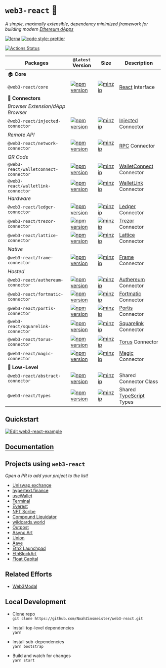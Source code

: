 # `web3-react` 🧰

_A simple, maximally extensible, dependency minimized framework for building modern [Ethereum dApps](https://ethereum.org/beginners/)_

[![lerna](https://img.shields.io/badge/maintained%20with-lerna-cc00ff.svg)](https://lerna.js.org/)
[![code style: prettier](https://img.shields.io/badge/code_style-prettier-ff69b4.svg?style=flat-square)](https://github.com/prettier/prettier)

[![Actions Status](https://github.com/NoahZinsmeister/web3-react/workflows/CI/badge.svg)](https://github.com/NoahZinsmeister/web3-react/actions)

| Packages                              | `@latest` Version                                                                                                                                                         | Size                                                                                                                                                                                 | Description                                                                         |
| ------------------------------------- | ------------------------------------------------------------------------------------------------------------------------------------------------------------------------- | ------------------------------------------------------------------------------------------------------------------------------------------------------------------------------------ | ----------------------------------------------------------------------------------- |
| 🏠 **Core**                           |
| `@web3-react/core`                    | [![npm version](https://img.shields.io/npm/v/@web3-react/core/latest.svg)](https://www.npmjs.com/package/@web3-react/core/v/latest)                                       | [![minzip](https://img.shields.io/bundlephobia/minzip/@web3-react/core/latest.svg)](https://bundlephobia.com/result?p=@web3-react/core@latest)                                       | [React](https://reactjs.org/) Interface                                             |
| 🔌 **Connectors**                     |
| _Browser Extension/dApp Browser_      |
| `@web3-react/injected-connector`      | [![npm version](https://img.shields.io/npm/v/@web3-react/injected-connector/latest.svg)](https://www.npmjs.com/package/@web3-react/injected-connector/v/latest)           | [![minzip](https://img.shields.io/bundlephobia/minzip/@web3-react/injected-connector/latest.svg)](https://bundlephobia.com/result?p=@web3-react/injected-connector@latest)           | [Injected](https://github.com/ethereum/EIPs/blob/master/EIPS/eip-1193.md) Connector |
| _Remote API_                          |
| `@web3-react/network-connector`       | [![npm version](https://img.shields.io/npm/v/@web3-react/network-connector/latest.svg)](https://www.npmjs.com/package/@web3-react/network-connector/v/latest)             | [![minzip](https://img.shields.io/bundlephobia/minzip/@web3-react/network-connector/latest.svg)](https://bundlephobia.com/result?p=@web3-react/network-connector@latest)             | [RPC](https://github.com/ethereum/wiki/wiki/JSON-RPC) Connector                     |
| _QR Code_                             |
| `@web3-react/walletconnect-connector` | [![npm version](https://img.shields.io/npm/v/@web3-react/walletconnect-connector/latest.svg)](https://www.npmjs.com/package/@web3-react/walletconnect-connector/v/latest) | [![minzip](https://img.shields.io/bundlephobia/minzip/@web3-react/walletconnect-connector/latest.svg)](https://bundlephobia.com/result?p=@web3-react/walletconnect-connector@latest) | [WalletConnect](https://walletconnect.org/) Connector                               |
| `@web3-react/walletlink-connector`    | [![npm version](https://img.shields.io/npm/v/@web3-react/walletlink-connector/latest.svg)](https://www.npmjs.com/package/@web3-react/walletlink-connector/v/latest)       | [![minzip](https://img.shields.io/bundlephobia/minzip/@web3-react/walletlink-connector/latest.svg)](https://bundlephobia.com/result?p=@web3-react/walletlink-connector@latest)       | [WalletLink](https://www.walletlink.org/#/) Connector                               |
| _Hardware_                            |
| `@web3-react/ledger-connector`        | [![npm version](https://img.shields.io/npm/v/@web3-react/ledger-connector/latest.svg)](https://www.npmjs.com/package/@web3-react/ledger-connector/v/latest)               | [![minzip](https://img.shields.io/bundlephobia/minzip/@web3-react/ledger-connector/latest.svg)](https://bundlephobia.com/result?p=@web3-react/ledger-connector@latest)               | [Ledger](https://www.ledger.com/) Connector                                         |
| `@web3-react/trezor-connector`        | [![npm version](https://img.shields.io/npm/v/@web3-react/trezor-connector/latest.svg)](https://www.npmjs.com/package/@web3-react/trezor-connector/v/latest)               | [![minzip](https://img.shields.io/bundlephobia/minzip/@web3-react/trezor-connector/latest.svg)](https://bundlephobia.com/result?p=@web3-react/trezor-connector@latest)               | [Trezor](https://trezor.io/) Connector                                              |
| `@web3-react/lattice-connector`       | [![npm version](https://img.shields.io/npm/v/@web3-react/lattice-connector/latest.svg)](https://www.npmjs.com/package/@web3-react/lattice-connector/v/latest)             | [![minzip](https://img.shields.io/bundlephobia/minzip/@web3-react/lattice-connector/latest.svg)](https://bundlephobia.com/result?p=@web3-react/lattice-connector@latest)             | [Lattice](https://gridplus.io/) Connector                                           |
| _Native_                              |
| `@web3-react/frame-connector`         | [![npm version](https://img.shields.io/npm/v/@web3-react/frame-connector/latest.svg)](https://www.npmjs.com/package/@web3-react/frame-connector/v/latest)                 | [![minzip](https://img.shields.io/bundlephobia/minzip/@web3-react/frame-connector/latest.svg)](https://bundlephobia.com/result?p=@web3-react/frame-connector@latest)                 | [Frame](https://frame.sh/) Connector                                                |
| _Hosted_                              |
| `@web3-react/authereum-connector`     | [![npm version](https://img.shields.io/npm/v/@web3-react/authereum-connector/latest.svg)](https://www.npmjs.com/package/@web3-react/authereum-connector/v/latest)         | [![minzip](https://img.shields.io/bundlephobia/minzip/@web3-react/authereum-connector/latest.svg)](https://bundlephobia.com/result?p=@web3-react/authereum-connector@latest)         | [Authereum](https://authereum.org/) Connector                                       |
| `@web3-react/fortmatic-connector`     | [![npm version](https://img.shields.io/npm/v/@web3-react/fortmatic-connector/latest.svg)](https://www.npmjs.com/package/@web3-react/fortmatic-connector/v/latest)         | [![minzip](https://img.shields.io/bundlephobia/minzip/@web3-react/fortmatic-connector/latest.svg)](https://bundlephobia.com/result?p=@web3-react/fortmatic-connector@latest)         | [Fortmatic](https://fortmatic.com/) Connector                                       |
| `@web3-react/portis-connector`        | [![npm version](https://img.shields.io/npm/v/@web3-react/portis-connector/latest.svg)](https://www.npmjs.com/package/@web3-react/portis-connector/v/latest)               | [![minzip](https://img.shields.io/bundlephobia/minzip/@web3-react/portis-connector/latest.svg)](https://bundlephobia.com/result?p=@web3-react/portis-connector@latest)               | [Portis](https://www.portis.io/) Connector                                          |
| `@web3-react/squarelink-connector`    | [![npm version](https://img.shields.io/npm/v/@web3-react/squarelink-connector/latest.svg)](https://www.npmjs.com/package/@web3-react/squarelink-connector/v/latest)       | [![minzip](https://img.shields.io/bundlephobia/minzip/@web3-react/squarelink-connector/latest.svg)](https://bundlephobia.com/result?p=@web3-react/squarelink-connector@latest)       | [Squarelink](https://squarelink.com/) Connector                                     |
| `@web3-react/torus-connector`         | [![npm version](https://img.shields.io/npm/v/@web3-react/torus-connector/latest.svg)](https://www.npmjs.com/package/@web3-react/torus-connector/v/latest)                 | [![minzip](https://img.shields.io/bundlephobia/minzip/@web3-react/torus-connector/latest.svg)](https://bundlephobia.com/result?p=@web3-react/torus-connector@latest)                 | [Torus](https://tor.us/) Connector                                                  |
| `@web3-react/magic-connector`         | [![npm version](https://img.shields.io/npm/v/@web3-react/magic-connector/latest.svg)](https://www.npmjs.com/package/@web3-react/magic-connector/v/latest)                 | [![minzip](https://img.shields.io/bundlephobia/minzip/@web3-react/magic-connector/latest.svg)](https://bundlephobia.com/result?p=@web3-react/magic-connector@latest)                 | [Magic](https://magic.link) Connector                                               |
| 🐉 **Low-Level**                      |
| `@web3-react/abstract-connector`      | [![npm version](https://img.shields.io/npm/v/@web3-react/abstract-connector/latest.svg)](https://www.npmjs.com/package/@web3-react/abstract-connector/v/latest)           | [![minzip](https://img.shields.io/bundlephobia/minzip/@web3-react/abstract-connector/latest.svg)](https://bundlephobia.com/result?p=@web3-react/abstract-connector@latest)           | Shared Connector Class                                                              |
| `@web3-react/types`                   | [![npm version](https://img.shields.io/npm/v/@web3-react/types/latest.svg)](https://www.npmjs.com/package/@web3-react/types/v/latest)                                     | [![minzip](https://img.shields.io/bundlephobia/minzip/@web3-react/types/latest.svg)](https://bundlephobia.com/result?p=@web3-react/types@latest)                                     | Shared [TypeScript](https://www.typescriptlang.org/) Types                          |

## Quickstart

[![Edit web3-react-example](https://codesandbox.io/static/img/play-codesandbox.svg)](https://codesandbox.io/s/github/NoahZinsmeister/web3-react/tree/v6/example?fontsize=14&hidenavigation=1&theme=dark)

## [Documentation](docs)

## Projects using `web3-react`

_Open a PR to add your project to the list!_

- [Uniswap.exchange](https://github.com/Uniswap/uniswap-frontend)
- [hypertext.finance](https://github.com/NoahZinsmeister/hypertext)
- [useWallet](https://github.com/aragon/use-wallet)
- [Terminal](https://blog.terminal.co/web3-react-integration/)
- [Everest](https://github.com/metacartel/everest-web-app)
- [NFT Scribe](https://github.com/conlan/nft-scribe)
- [Compound Liquidator](https://github.com/conlan/compound-liquidator)
- [wildcards.world](https://github.com/wildcards-world/ui)
- [Outpost](https://github.com/OutpostProtocol/outpost-app)
- [Async Art](https://async.art)
- [Union](https://union.finance)
- [Aave](https://app.aave.com)
- [Eth2 Launchpad](https://launchpad.ethereum.org/)
- [EthBlockArt](https://ethblock.art/)
- [Float Capital](https://float.capital)

## Related Efforts

- [Web3Modal](https://github.com/web3modal/web3modal)

## Local Development

- Clone repo\
  `git clone https://github.com/NoahZinsmeister/web3-react.git`

- Install top-level dependencies\
  `yarn`

- Install sub-dependencies\
  `yarn bootstrap`

- Build and watch for changes\
  `yarn start`
